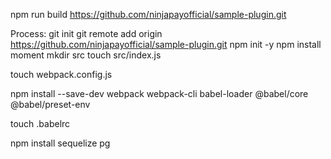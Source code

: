 npm run build 
https://github.com/ninjapayofficial/sample-plugin.git





Process:
git init
git remote add origin https://github.com/ninjapayofficial/sample-plugin.git
npm init -y
npm install moment
mkdir src
touch src/index.js

touch webpack.config.js

npm install --save-dev webpack webpack-cli babel-loader @babel/core @babel/preset-env

touch .babelrc

npm install sequelize pg